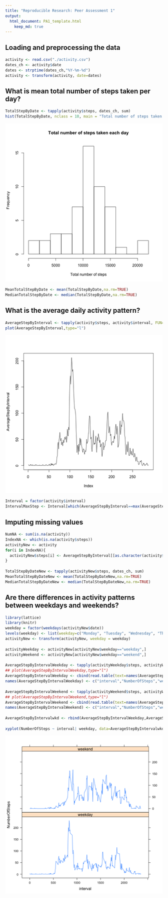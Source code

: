 ```yaml
---
title: "Reproducible Research: Peer Assessment 1"
output: 
  html_document: PA1_template.html
    keep_md: true
---
```



## Loading and preprocessing the data

```r
activity <- read.csv("./activity.csv")
dates_ch <- activity$date
dates <- strptime(dates_ch,"%Y-%m-%d")
activity <- transform(activity, date=dates)
```

## What is mean total number of steps taken per day?

```r
TotalStepByDate <- tapply(activity$steps, dates_ch, sum)
hist(TotalStepByDate, nclass = 10, main = "Total number of steps taken each day", xlab = "Total number of steps")
```

![plot of chunk unnamed-chunk-1](figure/unnamed-chunk-1-1.png) 

```r
MeanTotalStepByDate <- mean(TotalStepByDate,na.rm=TRUE)
MedianTotalStepByDate <- median(TotalStepByDate,na.rm=TRUE)
```

## What is the average daily activity pattern?


```r
AverageStepByInterval <- tapply(activity$steps, activity$interval, FUN=function(x)mean(x,na.rm=TRUE))
plot(AverageStepByInterval,type="l")
```

![plot of chunk unnamed-chunk-2](figure/unnamed-chunk-2-1.png) 

```r
Interval = factor(activity$interval)
IntervalMaxStep <- Interval[which(AverageStepByInterval==max(AverageStepByInterval,na.rm=TRUE))]
```

## Imputing missing values

```r
NumNA <- sum(is.na(activity))
IndexNA <- which(is.na(activity$steps))
activityNew <- activity
for(i in IndexNA){
  activityNew$steps[i] <- AverageStepByInterval[[as.character(activity$interval[i])]]
}

TotalStepByDateNew <- tapply(activityNew$steps, dates_ch, sum)
MeanTotalStepByDateNew <- mean(TotalStepByDateNew,na.rm=TRUE)
MedianTotalStepByDateNew <- median(TotalStepByDateNew,na.rm=TRUE)
```

## Are there differences in activity patterns between weekdays and weekends?

```r
library(lattice)
library(knitr)
weekday = factor(weekdays(activityNew$date))
levels(weekday) <- list(weekday=c("Monday", "Tuesday", "Wednesday", "Thursday", "Friday"), weekend=c("Saturday", "Sunday"))
activityNew <- transform(activityNew, weekday = weekday)

activityWeekday <- activityNew[activityNew$weekday=="weekday",]
activityWeekend <- activityNew[activityNew$weekday=="weekend",]

AverageStepByIntervalWeekday <- tapply(activityWeekday$steps, activityWeekday$interval, FUN=function(x)mean(x,na.rm=TRUE))
## plot(AverageStepByIntervalWeekday,type="l")
AverageStepByIntervalWeekday <- cbind(read.table(text=names(AverageStepByIntervalWeekday)),AverageStepByIntervalWeekday, rep("weekday",dim(AverageStepByIntervalWeekday)))
names(AverageStepByIntervalWeekday) <- c("interval","NumberOfSteps","weekday")

AverageStepByIntervalWeekend <- tapply(activityWeekend$steps, activityWeekend$interval, FUN=function(x)mean(x,na.rm=TRUE))
## plot(AverageStepByIntervalWeekend,type="l")
AverageStepByIntervalWeekend <- cbind(read.table(text=names(AverageStepByIntervalWeekend)),AverageStepByIntervalWeekend, rep("weekend",dim(AverageStepByIntervalWeekend)))
names(AverageStepByIntervalWeekend) <- c("interval","NumberOfSteps","weekday")

AverageStepByIntervalwkd <- rbind(AverageStepByIntervalWeekday,AverageStepByIntervalWeekend)

xyplot(NumberOfSteps ~ interval| weekday, data=AverageStepByIntervalwkd, layout = c(1,2),type="l")
```

![plot of chunk unnamed-chunk-4](figure/unnamed-chunk-4-1.png) 
